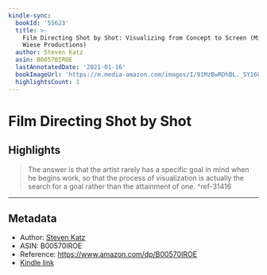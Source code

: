 ```yaml
---
kindle-sync:
  bookId: '55623'
  title: >-
    Film Directing Shot by Shot: Visualizing from Concept to Screen (Michael
    Wiese Productions)
  author: Steven Katz
  asin: B00570IROE
  lastAnnotatedDate: '2021-01-16'
  bookImageUrl: 'https://m.media-amazon.com/images/I/91MzBwRDhBL._SY160.jpg'
  highlightsCount: 1
---
```

# Film Directing Shot by Shot



## Highlights
> The answer is that the artist rarely has a specific goal in mind when he begins work, so that the process of visualization is actually the search for a goal rather than the attainment of one. ^ref-31416

---

## Metadata
* Author: [Steven Katz](https://www.amazon.comundefined)
* ASIN: B00570IROE
* Reference: https://www.amazon.com/dp/B00570IROE
* [Kindle link](kindle://book?action=open&asin=B00570IROE)
